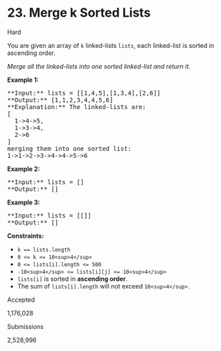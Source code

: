 # 23. Merge k Sorted Lists

Hard

You are given an array of `k` linked-lists `lists`, each linked-list is sorted in ascending order.

_Merge all the linked-lists into one sorted linked-list and return it._

**Example 1:**

<pre>
**Input:** lists = [[1,4,5],[1,3,4],[2,6]]
**Output:** [1,1,2,3,4,4,5,6]
**Explanation:** The linked-lists are:
[
  1->4->5,
  1->3->4,
  2->6
]
merging them into one sorted list:
1->1->2->3->4->4->5->6
</pre>

**Example 2:**

<pre>
**Input:** lists = []
**Output:** []
</pre>

**Example 3:**

<pre>
**Input:** lists = [[]]
**Output:** []
</pre>

**Constraints:**

* `k == lists.length`
* `0 <= k <= 10<sup>4</sup>`
* `0 <= lists[i].length <= 500`
* `-10<sup>4</sup> <= lists[i][j] <= 10<sup>4</sup>`
* `lists[i]` is sorted in **ascending order**.
* The sum of `lists[i].length` will not exceed `10<sup>4</sup>`.

Accepted

1,176,028

Submissions

2,528,996
